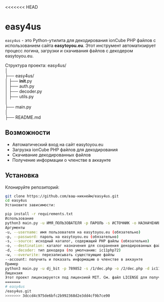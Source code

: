 <<<<<<< HEAD
# easy4us  

`easy4us` - это Python-утилита для декодирования ionCube PHP файлов с использованием сайта **easytoyou.eu**. Этот инструмент автоматизирует процесс логина, загрузки и скачивания файлов с декодером easytoyou.eu.  

Структура проекта:
easy4us/  
│  
├── easy4us/  
│   ├── __init__.py  
│   ├── auth.py  
│   ├── decoder.py  
│   ├── utils.py  
│  
├── main.py  
│  
├── README.md  


## Возможности  

- Автоматический вход на сайт easytoyou.eu  
- Загрузка ionCube PHP файлов для декодирования  
- Скачивание декодированных файлов  
- Получение информации о членстве в аккаунте  

## Установка  

Клонируйте репозиторий:  

```bash  
git clone https://github.com/ваш-никнейм/easy4us.git  
cd easy4us  
Установите зависимости:

pip install -r requirements.txt  
Использование
python3 main.py -u ИМЯ_ПОЛЬЗОВАТЕЛЯ -p ПАРОЛЬ -s ИСТОЧНИК -o НАЗНАЧЕНИЕ -d ДЕКОДЕР -w --account  
Аргументы
-u, --username: имя пользователя на easytoyou.eu (обязательно)
-p, --password: пароль на easytoyou.eu (обязательно)
-s, --source: исходный каталог, содержащий PHP файлы (обязательно)
-o, --destination: каталог назначения для сохранения декодированных файлов (по умолчанию: <source>_decoded)
-d, --decoder: тип декодера (по умолчанию: ic11php72)
-w, --overwrite: перезаписывать существующие файлы
--account: получить и показать информацию о членстве в аккаунте
Пример
python3 main.py -u dj_bit -p 789852 -s /1/dec.php -o /2/dec.php -d ic11php70 -w --account
Лицензия
Этот проект лицензируется под лицензией MIT. См. файл LICENSE для получения подробной информации.
=======
# easy4us
/easy4us.git
>>>>>>> 3dccd4c975de6bfc2b992368d2e3dd4cf9b7ce90

